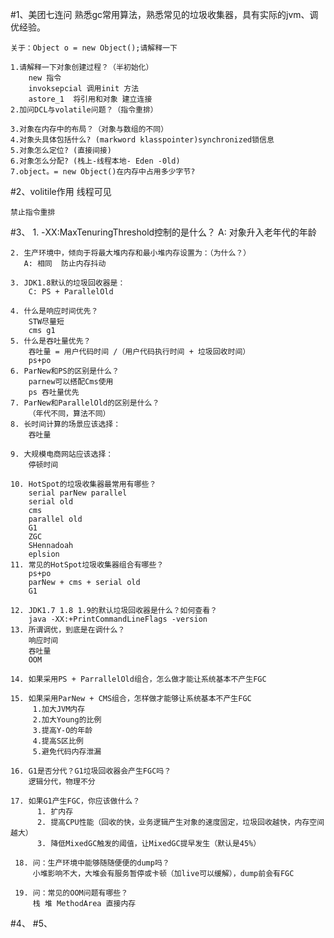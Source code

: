 #1、美团七连问
    熟悉gc常用算法，熟悉常见的垃圾收集器，具有实际的jvm、调优经验。
    
    
    关于：Object o = new Object();请解释一下
    
    1.请解释一下对象创建过程？（半初始化）
        new 指令
        invoksepcial 调用init 方法
        astore_1  将引用和对象 建立连接
    2.加问DCL与volatile问题？（指令重排）
        
    3.对象在内存中的布局？（对象与数组的不同）
    4.对象头具体包括什么? (markword klasspointer)synchronized锁信息
    5.对象怎么定位? (直接间接)
    6.对象怎么分配? (栈上-线程本地- Eden -0ld)
    7.object。= new Object()在内存中占用多少字节?

#2、volitile作用
    线程可见
        
    禁止指令重排
#3、
    1. -XX:MaxTenuringThreshold控制的是什么？
       A: 对象升入老年代的年龄
    
    2. 生产环境中，倾向于将最大堆内存和最小堆内存设置为：（为什么？）
       A: 相同  防止内存抖动
    
    3. JDK1.8默认的垃圾回收器是：
        C: PS + ParallelOld
    
    4. 什么是响应时间优先？
        STW尽量短
        cms g1
    5. 什么是吞吐量优先？
        吞吐量 = 用户代码时间 /（用户代码执行时间 + 垃圾回收时间）
        ps+po
    6. ParNew和PS的区别是什么？
        parnew可以搭配Cms使用
        ps 吞吐量优先
    7. ParNew和ParallelOld的区别是什么？
        （年代不同，算法不同）
    8. 长时间计算的场景应该选择：
        吞吐量
        
    9. 大规模电商网站应该选择：
        停顿时间 
    
    10. HotSpot的垃圾收集器最常用有哪些？
        serial parNew parallel 
        serial old
        cms
        parallel old
        G1
        ZGC
        SHennadoah
        eplsion
    11. 常见的HotSpot垃圾收集器组合有哪些？
        ps+po
        parNew + cms + serial old
        G1
        
    12. JDK1.7 1.8 1.9的默认垃圾回收器是什么？如何查看？
        java -XX:+PrintCommandLineFlags -version
    13. 所谓调优，到底是在调什么？
        响应时间
        吞吐量
        OOM
        
    14. 如果采用PS + ParrallelOld组合，怎么做才能让系统基本不产生FGC
    
    15. 如果采用ParNew + CMS组合，怎样做才能够让系统基本不产生FGC
         1.加大JVM内存
         2.加大Young的比例
         3.提高Y-O的年龄
         4.提高S区比例
         5.避免代码内存泄漏
    
    16. G1是否分代？G1垃圾回收器会产生FGC吗？
        逻辑分代，物理不分
        
    17. 如果G1产生FGC，你应该做什么？
          1. 扩内存
          2. 提高CPU性能（回收的快，业务逻辑产生对象的速度固定，垃圾回收越快，内存空间越大）
          3. 降低MixedGC触发的阈值，让MixedGC提早发生（默认是45%）
    
     18. 问：生产环境中能够随随便便的dump吗？
         小堆影响不大，大堆会有服务暂停或卡顿（加live可以缓解），dump前会有FGC
    
     19. 问：常见的OOM问题有哪些？
         栈 堆 MethodArea 直接内存

#4、
#5、
